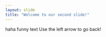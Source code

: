 ```yaml
---
layout: slide
title: "Welcome to our second slide!"
---
```

haha funny text
Use the left arrow to go back!
